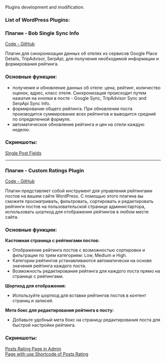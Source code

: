 Plugins development and modification.  
### List of WordPress Plugins:

### Плагин - Bob Single Sync Info
[Code - GitHub](https://github.com/DmitriyChiroky/wp-plugins/tree/main/bob-single-sync-info)

Плагин для синхронизации данных об отелях из сервисов Google Place Details, TripAdvisor, SerpApi, для получения необходимой информации и формирования рейтинга.  

### Основные функции:

- получение и обновление данных об отеле: цена, рейтинг, количество оценок, адрес, класс отеля. Синхронизация происходит путем нажатия на кнопки в посте -  Google Sync, TripAdvisor Sync and SerpApi Sync Info.
- формирование общего рейтинга. При обновлении поста производится суммирование всех рейтингов и выводится средний по определенной формуле.
- автоматическое обновление рейтинга и цен на отели каждую неделю.

### Скриншоты:

[Single Post Fields](https://github.com/DmitriyChiroky/wp-plugins/blob/main/bob-single-sync-info/single-post-fields.png)

---

### Плагин - Custom Ratings Plugin
[Code - GitHub](https://github.com/DmitriyChiroky/wp-plugins/tree/main/bob-single-sync-info)

Плагин представляет собой инструмент для управления рейтингами постов на вашем сайте WordPress. С помощью этого плагина вы сможете просматривать, фильтровать, сортировать и редактировать рейтинги постов на пользовательской странице администартора, использовать шорткод для отображения рейтингов в любом месте сайта.

### Основные функции:

**Кастомная страница с рейтингами постов:**
- Отображение рейтинга постов с возможностью сортировки и фильтрации по трем категориям: Low, Medium и High.
- Категории рейтингов устанавливаются автоматически на основе значения рейтинга каждого поста.
- Возможность редактирования рейтинга для каждого поста прямо на странице с рейтингами.

**Шорткод для отображения:**
- Используйте шорткод для вставки рейтингов постов в контент страниц и записей.

**Мета бокс для редактирования рейтинга в посту:**
- Добавьте удобный мета бокс на страницу редактирования поста для быстрой настройки рейтинга.

### Скриншоты:

[Posts Rating Page in Admin](https://github.com/DmitriyChiroky/wp-plugins/blob/main/custom-ratings-plugin/Posts%20Rating%20Page%20in%20Admin.jpg)  
[Page with use Shortcode of Posts Rating](https://github.com/DmitriyChiroky/wp-plugins/blob/main/custom-ratings-plugin/Page%20with%20use%20Shortcode%20of%20Posts%20Rating.jpg)

